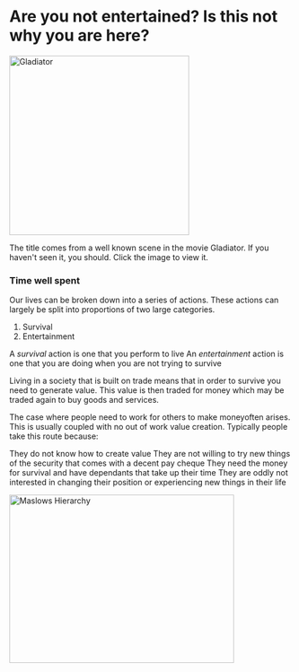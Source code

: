 # Are you not entertained? Is this not why you are here?

<a style="float:center" href="http://www.youtube.com/watch?v=FsqJFIJ5lLs" target="_blank">
  <img alt="Gladiator" src="https://github.com/ebbflowgo/essays/blob/master/images/areyounotentertained.png" width="320" height="320" />
</a>

The title comes from a well known scene in the movie Gladiator. If you haven't seen it, you should. Click the image to view it. 

<h3>Time well spent</h3>
Our lives can be broken down into a series of actions. These actions can largely be split into proportions of two large categories.

1. Survival
2. Entertainment

A _survival_ action is one that you perform to live
An _entertainment_ action is one that you are doing when you are not trying to survive 

Living in a society that is built on trade means that in order to survive you need to generate value. This value is then traded for money which may be traded again to buy goods and services. 

The case where people need to work for others to make moneyoften arises. This is usually coupled with no out of work value creation. Typically people take this route because:
 
They do not know how to create value
They are not willing to try new things
of the security that comes with a decent pay cheque
They need the money for survival and have dependants that take up their time
They are oddly not interested in changing their position or experiencing new things in their life

<img alt="Maslows Hierarchy" src="https://github.com/ebbflowgo/essays/blob/master/images/Maslows_Hierarchy_of_Needs.png" width="400" height="300" />